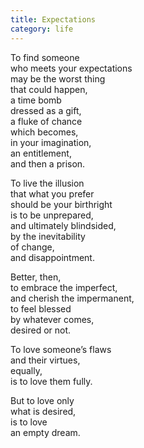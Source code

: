 ```yaml
---
title: Expectations
category: life
---
```


To find someone   
who meets your expectations  
may be the worst thing   
that could happen,  
a time bomb   
dressed as a gift,  
a fluke of chance   
which becomes,   
in your imagination,  
an entitlement,  
and then a prison.  
  
To live the illusion  
that what you prefer  
should be your birthright  
is to be unprepared,  
and ultimately blindsided,  
by the inevitability  
of change,  
and disappointment.  
  
Better, then,  
to embrace the imperfect,  
and cherish the impermanent,  
to feel blessed   
by whatever comes,  
desired or not.  
  
To love someone’s flaws  
and their virtues,  
equally,  
is to love them fully.  
  
But to love only   
what is desired,  
is to love   
an empty dream.  
